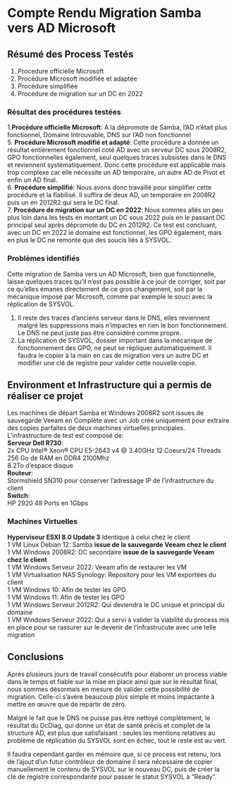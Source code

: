 <!DOCTYPE html>
<html>

<head>
  <meta charset="utf-8">
  <meta name="viewport" content="width=device-width, initial-scale=1.0">
  <title>Compte Rendu Samba vers AD Microsoft</title>
  <link rel="stylesheet" href="https://stackedit.io/style.css" />
</head>

<body class="stackedit">
  <div class="stackedit__html"><h1 id="compte-rendu-migration-samba-vers-ad-microsoft">Compte Rendu Migration Samba vers AD Microsoft</h1>
<h2 id="résumé-des-process-testés">Résumé des Process Testés</h2>
<ol>
<li>Procedure officielle Microsoft</li>
<li>Procédure Microsoft modifiée et adaptée</li>
<li>Procédure simplifiée</li>
<li>Procédure de migration sur un DC en 2022</li>
</ol>
<h3 id="résultat-des-procédures-testées">Résultat des procédures testées</h3>
<p>1.<strong>Procédure officielle Microsoft</strong>: A la dépromote de Samba, l’AD n’était plus fonctionnel, Domaine Introuvable, DNS sur l’AD non fonctionnel<br>
5. <strong>Procédure Microsoft modifié et adapté</strong>: Cette procédure a donnée un résultat entièrement fonctionnel coté AD avec un serveur DC sous 2008R2, GPO fonctionnelles également, seul quelques traces subsistes dans le DNS et reviennent systématiquement. Donc cette procédure est applicable mais trop complexe car elle nécessite un AD temporaire, un autre AD de Pivot et enfin un AD final.<br>
6. <strong>Procédure simplifié</strong>: Nous avons donc travaillé pour simplifier cette procédure et la fiabilisé. Il suffira de deux AD, un temporaire en 2008R2 puis un en 2012R2 qui sera le DC final.<br>
7. <strong>Procédure de migration sur un DC en 2022</strong>: Nous sommes allés un peu plus loin dans les tests en montant un DC sous 2022 puis en le passant DC principal seul après dépromote du DC en 2012R2. Ce test est concluant, avec un DC en 2022 le domaine est fonctionnel, les GPO également, mais en plus le DC ne remonte que des soucis liés à SYSVOL.</p>
<h3 id="problèmes-identifiés">Problèmes identifiés</h3>
<p>Cette migration de Samba vers un AD Microsoft, bien que fonctionnelle, laisse quelques traces qu’il n’est pas possible à ce jour de corriger, soit par ce qu’elles émanes directement de ce gros changement, soit par la mécanique imposé par Microsoft, comme par exemple le souci avec la réplication de SYSVOL.</p>
<ol>
<li>Il reste des traces d’anciens serveur dans le DNS, elles reviennent malgré les suppressions mais n’impactes en rien le bon fonctionnement. Le DNS ne peut juste pas être considéré comme propre.</li>
<li>La réplication de SYSVOL, dossier important dans la mécanique de fonctionnement des GPO, ne peut se répliquer automatiquement. Il faudra le copier à la main en cas de migration vers un autre DC et modifier une clé de registre pour valider cette nouvelle copie.</li>
</ol>
<h2 id="environment-et-infrastructure-qui-a-permis-de-réaliser-ce-projet">Environment et Infrastructure qui a permis de réaliser ce projet</h2>
<p>Les machines de départ Samba et Windows 2008R2 sont issues de sauvegarde Veeam en Complète avec un Job créé uniquement pour extraire des copies parfaites de deux machines virtuelles principales.<br>
L’infrastructure de test est composé de:<br>
<strong>Serveur Dell R730</strong>:<br>
2x CPU Intel® Xeon® CPU E5-2643 v4 @ 3.40GHz 12 Coeurs/24 Threads<br>
256 Go de RAM en DDR4 2100Mhz<br>
8.2To d’espace disque<br>
<strong>Routeur</strong>:<br>
Stormshield SN310 pour conserver l’adressage IP de l’infrastructure du client<br>
<strong>Switch</strong>:<br>
HP 2920 48 Ports en 1Gbps</p>
<h3 id="machines-virtuelles">Machines Virtuelles</h3>
<p><strong>Hyperviseur ESXI 8.0 Update 3</strong> Identique à celui chez le client<br>
1 VM Linux Debian 12: Samba <strong>issue de la sauvegarde Veeam chez le client</strong><br>
1 VM Windows 2008R2: DC secondaire <strong>issue de la sauvegarde Veeam chez le client</strong><br>
1 VM Windows Serveur 2022: Veeam afin de restaurer les VM<br>
1 VM Virtualisation NAS Synology: Repository pour les VM exportées du client<br>
1 VM Windows 10: Afin de tester les GPO<br>
1 VM Windows 11: Afin de tester les GPO<br>
1 VM Windows Serveur 2012R2: Qui deviendra le DC unique et principal du domaine<br>
1 VM Windows Serveur 2022: Qui a servi à valider la viabilité du process mis en place pour se rassurer sur le devenir de l’infrastrucute avec une telle migration</p>
<h2 id="conclusions">Conclusions</h2>
<p>Après plusieurs jours de travail consécutifs pour élaborer un process viable dans le temps et fiable sur la mise en place ainsi que sur le résultat final, nous sommes désormais en mesure de valider cette possibilité de migration. Celle-ci s’avère beaucoup plus simple et moins impactante à mettre en œuvre que de repartir de zéro.</p>
<p>Malgré le fait que le DNS ne puisse pas être nettoyé complètement, le résultat du DcDiag, qui donne un état de santé précis et complet de la structure AD, est plus que satisfaisant : seules les mentions relatives au problème de réplication du SYSVOL sont en échec, tout le reste est au vert.</p>
<p>Il faudra cependant garder en mémoire que, si ce process est retenu, lors de l’ajout d’un futur contrôleur de domaine il sera nécessaire de copier manuellement le contenu de SYSVOL sur le nouveau DC, puis de créer la clé de registre correspondante pour passer le statut SYSVOL à “Ready”.</p>
</div>
</body>

</html>
